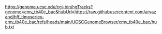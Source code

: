 <https://genome.ucsc.edu/cgi-bin/hgTracks?genome=cmv_tb40e_bac&hubUrl=https://raw.githubusercontent.com/aryazand/hff_timeseries-cmv_tb40e_bac/refs/heads/main/UCSCGenomeBrowser/cmv_tb40e_bac/hub.txt>
